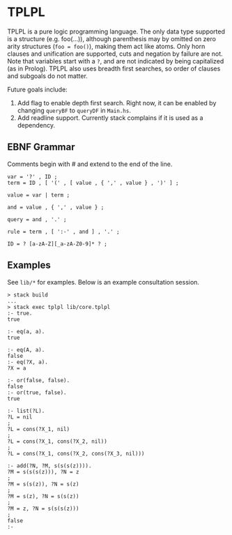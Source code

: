 
# TPLPL

TPLPL is a pure logic programming language. The only data type supported is
a structure (e.g. foo(...)), although parenthesis may by omitted on zero arity
structures (`foo = foo()`), making them act like atoms. Only horn clauses and
unification are supported, cuts and negation by failure are not. Note that
variables start with a `?`, and are not indicated by being capitalized (as in
Prolog). TPLPL also uses breadth first searches, so order of clauses and
subgoals do not matter.

Future goals include:
1. Add flag to enable depth first search. Right now, it can be enabled by
   changing `queryBF` to `queryDF` in `Main.hs`.
2. Add readline support. Currently stack complains if it is used as a
   dependency.

## EBNF Grammar

Comments begin with # and extend to the end of the line.

```
var = '?' , ID ;
term = ID , [ '(' , [ value , { ',' , value } , ')' ] ;

value = var | term ;

and = value , { ',' , value } ;

query = and , '.' ;

rule = term , [ ':-' , and ] , '.' ;

ID = ? [a-zA-Z][_a-zA-Z0-9]* ? ;
```

## Examples

See `lib/*` for examples. Below is an example consultation session.

```
> stack build
...
> stack exec tplpl lib/core.tplpl
:- true.
true

:- eq(a, a).
true

:- eq(A, a).
false
:- eq(?X, a).
?X = a

:- or(false, false).
false
:- or(true, false).
true

:- list(?L).
?L = nil
;
?L = cons(?X_1, nil)
;
?L = cons(?X_1, cons(?X_2, nil))
;
?L = cons(?X_1, cons(?X_2, cons(?X_3, nil)))

:- add(?N, ?M, s(s(s(z)))).
?M = s(s(s(z))), ?N = z
;
?M = s(s(z)), ?N = s(z)
;
?M = s(z), ?N = s(s(z))
;
?M = z, ?N = s(s(s(z)))
;
false
:-
```

